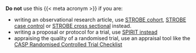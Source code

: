 **Do not** use this {{< meta acronym >}} if you are:

* writing an observational research article, use [STROBE cohort](guidelines/strobe_cohort), [STROBE case control](guidelines/strobe_case_control) or [STROBE cross sectional](guidelines/strobe_cross_sectional) instead.
* writing a proposal or protocol for a trial, use [SPIRIT instead](guidelines/spirit)
* appraising the quality of a randomised trial, use an appraisal tool like the [CASP Randomised Controlled Trial Checklist](https://casp-uk.net/casp-tools-checklists/randomised-controlled-trial-rct-checklist/)